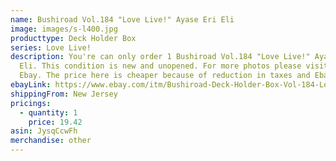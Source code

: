 ```yaml
---
name: Bushiroad Vol.184 "Love Live!" Ayase Eri Eli
image: images/s-l400.jpg
producttype: Deck Holder Box
series: Love Live!
description: You're can only order 1 Bushiroad Vol.184 "Love Live!" Ayase Eri
  Eli. This condition is new and unopened. For more photos please visit the
  Ebay. The price here is cheaper because of reduction in taxes and Ebay fees.
ebayLink: https://www.ebay.com/itm/Bushiroad-Deck-Holder-Box-Vol-184-Love-Live-Ayase-Eri-Eli-ships-from-NJ/163018890853
shippingFrom: New Jersey
pricings:
  - quantity: 1
    price: 19.42
asin: JysqCcwFh
merchandise: other
---
```

